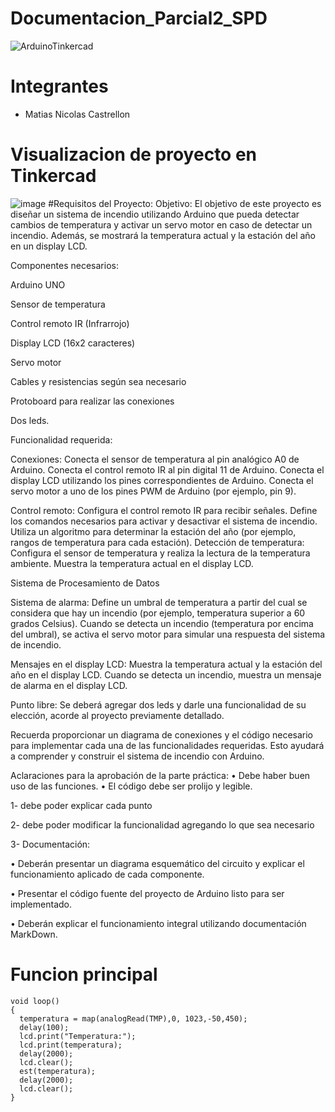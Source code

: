 # Documentacion_Parcial2_SPD
![ArduinoTinkercad](https://github.com/YieldingAsh/Documentacion_Parcial_SPD/assets/99512390/bab40be3-f0c3-4d94-9956-880f75f535fe)
# Integrantes
- Matias Nicolas Castrellon
# Visualizacion de proyecto en Tinkercad 
![image](https://github.com/YieldingAsh/SPD2_Practico/assets/99512390/4f36db6e-df14-4303-bed6-570cae1db6f9)
#Requisitos del Proyecto:
Objetivo:
El objetivo de este proyecto es diseñar un sistema de incendio utilizando Arduino que pueda
detectar cambios de temperatura y activar un servo motor en caso de detectar un incendio.
Además, se mostrará la temperatura actual y la estación del año en un display LCD.

Componentes necesarios:

Arduino UNO

Sensor de temperatura

Control remoto IR (Infrarrojo)

Display LCD (16x2 caracteres)

Servo motor

Cables y resistencias según sea necesario

Protoboard para realizar las conexiones

Dos leds.

Funcionalidad requerida:

Conexiones:
Conecta el sensor de temperatura al pin analógico A0 de Arduino.
Conecta el control remoto IR al pin digital 11 de Arduino.
Conecta el display LCD utilizando los pines correspondientes de Arduino.
Conecta el servo motor a uno de los pines PWM de Arduino (por ejemplo, pin 9).

Control remoto:
Configura el control remoto IR para recibir señales.
Define los comandos necesarios para activar y desactivar el sistema de incendio.
Utiliza un algoritmo para determinar la estación del año (por ejemplo, rangos de temperatura
para cada estación).
Detección de temperatura:
Configura el sensor de temperatura y realiza la lectura de la temperatura ambiente.
Muestra la temperatura actual en el display LCD.

Sistema de Procesamiento de Datos

Sistema de alarma:
Define un umbral de temperatura a partir del cual se considera que hay un incendio (por
ejemplo, temperatura superior a 60 grados Celsius).
Cuando se detecta un incendio (temperatura por encima del umbral), se activa el servo
motor para simular una respuesta del sistema de incendio.

Mensajes en el display LCD:
Muestra la temperatura actual y la estación del año en el display LCD.
Cuando se detecta un incendio, muestra un mensaje de alarma en el display LCD.

Punto libre:
Se deberá agregar dos leds y darle una funcionalidad de su elección, acorde al
proyecto previamente detallado.

Recuerda proporcionar un diagrama de conexiones y el código necesario para implementar
cada una de las funcionalidades requeridas. Esto ayudará a comprender y construir el
sistema de incendio con Arduino.

Aclaraciones para la aprobación de la parte práctica:
• Debe haber buen uso de las funciones.
• El código debe ser prolijo y legible.

1- debe poder explicar cada punto

2- debe poder modificar la funcionalidad agregando lo que sea necesario

3- Documentación:

• Deberán presentar un diagrama esquemático del circuito y explicar el
funcionamiento aplicado de cada componente.

• Presentar el código fuente del proyecto de Arduino listo para ser
implementado.

• Deberán explicar el funcionamiento integral utilizando documentación
MarkDown.

# Funcion principal
````
void loop()
{
  temperatura = map(analogRead(TMP),0, 1023,-50,450);
  delay(100);
  lcd.print("Temperatura:");
  lcd.print(temperatura);
  delay(2000);
  lcd.clear();
  est(temperatura);
  delay(2000);
  lcd.clear();
}
````
